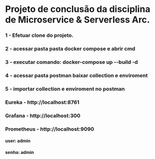 # Projeto de conclusão da disciplina de Microservice & Serverless Arc.

### 1 - Efetuar clone do projeto.
### 2 - acessar pasta pasta docker compose e abrir cmd
### 3 - executar comando: docker-compose up --build -d
### 4 - acessar pasta postman baixar collection e enviroment
### 5 - importar collection e enviroment no postman

### Eureka - http://localhost:8761

### Grafana - http://localhost:300

### Prometheus - http://localhost:9090

#### user: admin
#### senha: admin
